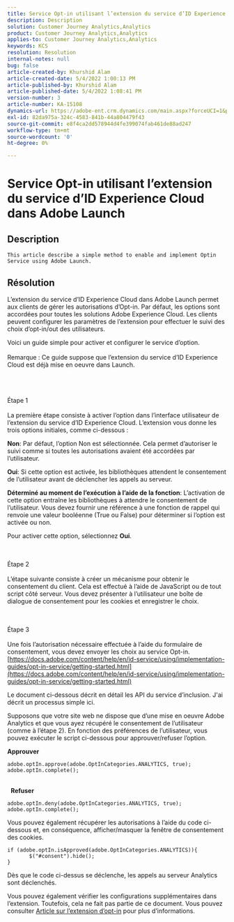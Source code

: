 ```yaml
---
title: Service Opt-in utilisant l’extension du service d’ID Experience Cloud dans Adobe Launch
description: Description
solution: Customer Journey Analytics,Analytics
product: Customer Journey Analytics,Analytics
applies-to: Customer Journey Analytics,Analytics
keywords: KCS
resolution: Resolution
internal-notes: null
bug: false
article-created-by: Khurshid Alam
article-created-date: 5/4/2022 1:00:13 PM
article-published-by: Khurshid Alam
article-published-date: 5/4/2022 1:08:41 PM
version-number: 3
article-number: KA-15108
dynamics-url: https://adobe-ent.crm.dynamics.com/main.aspx?forceUCI=1&pagetype=entityrecord&etn=knowledgearticle&id=6c0ee821-aacb-ec11-a7b5-6045bd00dbbc
exl-id: 82da975a-324c-4583-841b-44a804479f43
source-git-commit: e8f4ca2dd578944d4fe399074fab461de88ad247
workflow-type: tm+mt
source-wordcount: '0'
ht-degree: 0%

---
```


# Service Opt-in utilisant l’extension du service d’ID Experience Cloud dans Adobe Launch

## Description


`This article describe a simple method to enable and implement Optin Service using Adobe Launch.`


## Résolution


L’extension du service d’ID Experience Cloud dans Adobe Launch permet aux clients de gérer les autorisations d’Opt-in. Par défaut, les options sont accordées pour toutes les solutions Adobe Experience Cloud. Les clients peuvent configurer les paramètres de l’extension pour effectuer le suivi des choix d’opt-in/out des utilisateurs.

Voici un guide simple pour activer et configurer le service d’option.
<br><br>Remarque : Ce guide suppose que l’extension du service d’ID Experience Cloud est déjà mise en oeuvre dans Launch.<br><br>

<br><br>Étape 1<br><br>
La première étape consiste à activer l’option dans l’interface utilisateur de l’extension du service d’ID Experience Cloud. L’extension vous donne les trois options initiales, comme ci-dessous :

<b>Non</b>: Par défaut, l’option Non est sélectionnée. Cela permet d’autoriser le suivi comme si toutes les autorisations avaient été accordées par l’utilisateur.

<b>Oui</b>: Si cette option est activée, les bibliothèques attendent le consentement de l’utilisateur avant de déclencher les appels au serveur.

<b>Déterminé au moment de l’exécution à l’aide de la fonction</b>: L’activation de cette option entraîne les bibliothèques à attendre le consentement de l’utilisateur. Vous devez fournir une référence à une fonction de rappel qui renvoie une valeur booléenne (True ou False) pour déterminer si l’option est activée ou non.

Pour activer cette option, sélectionnez <b>Oui</b>.


<br><br>Étape 2<br><br>
L’étape suivante consiste à créer un mécanisme pour obtenir le consentement du client. Cela est effectué à l’aide de JavaScript ou de tout script côté serveur. Vous devez présenter à l’utilisateur une boîte de dialogue de consentement pour les cookies et enregistrer le choix.


<br><br>Étape 3<br><br>
Une fois l’autorisation nécessaire effectuée à l’aide du formulaire de consentement, vous devez envoyer les choix au service Opt-in.
[https://docs.adobe.com/content/help/en/id-service/using/implementation-guides/opt-in-service/getting-started.html](https://docs.adobe.com/content/help/en/id-service/using/implementation-guides/opt-in-service/getting-started.html)

Le document ci-dessous décrit en détail les API du service d’inclusion. J&#39;ai décrit un processus simple ici.

Supposons que votre site web ne dispose que d’une mise en oeuvre Adobe Analytics et que vous ayez récupéré le consentement de l’utilisateur (comme à l’étape 2). En fonction des préférences de l’utilisateur, vous pouvez exécuter le script ci-dessous pour approuver/refuser l’option.

<b>Approuver</b>


```
adobe.optIn.approve(adobe.OptInCategories.ANALYTICS, true);
adobe.optIn.complete();
```


<br> 
<b>Refuser</b>


```
adobe.optIn.deny(adobe.OptInCategories.ANALYTICS, true);
adobe.optIn.complete();
```


Vous pouvez également récupérer les autorisations à l’aide du code ci-dessous et, en conséquence, afficher/masquer la fenêtre de consentement des cookies.


```
if (adobe.optIn.isApproved(adobe.OptInCategories.ANALYTICS)){
       $("#consent").hide();
}
```


Dès que le code ci-dessus se déclenche, les appels au serveur Analytics sont déclenchés.

Vous pouvez également vérifier les configurations supplémentaires dans l’extension. Toutefois, cela ne fait pas partie de ce document. Vous pouvez consulter [Article sur l’extension d’opt-in](https://docs.adobe.com/content/help/en/id-service/using/implementation-guides/opt-in-service/launch.html) pour plus d’informations.
